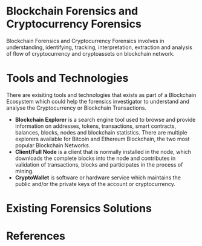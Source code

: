 # Blockchain Forensics and Cryptocurrency Forensics

Blockchain Forensics and Cryptocurrency Forensics involves in understanding, identifying, tracking, interpretation, extraction and analysis of flow of cryptocurrency and cryptoassets on blockchain network.

# Tools and Technologies
There are exisiting tools and technologies that exists as part of a Blockchain Ecosystem which could help the forensics investigator to understand and analyse the Cryptocurrency or Blockchain Transactions.

- **Blockchain Explorer** is a search engine tool used to browse and provide information on addresses, tokens, transactions, smart contracts, balances, blocks, nodes and blockchain statistics. There are multiple explorers available for Bitcoin and Ethereum Blockchain, the two most popular Blockchain Networks.
- **Client/Full Node** is a client that is normally installed in the node, which downloads the complete blocks into the node and contributes in validation of transactions, blocks and participates in the process of mining. 
- **CryptoWallet** is software or hardware service which maintains the public and/or the private keys of the account or cryptocurrency.

# Existing Forensics Solutions

# References 

